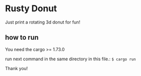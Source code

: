 # Rusty Donut 

Just print a rotating 3d donut  for fun!

## how to run 

You need the cargo >= 1.73.0

run next command in the same directory in this file.:
`$ cargo run`

Thank you!
